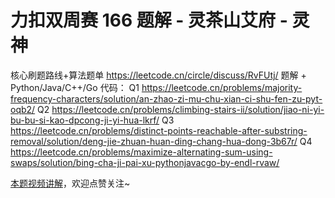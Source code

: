 # 力扣双周赛 166 题解 - 灵茶山艾府 - 灵神

核心刷题路线+算法题单 https://leetcode.cn/circle/discuss/RvFUtj/
题解 + Python/Java/C++/Go 代码：
Q1 https://leetcode.cn/problems/majority-frequency-characters/solution/an-zhao-zi-mu-chu-xian-ci-shu-fen-zu-pyt-oqb2/
Q2 https://leetcode.cn/problems/climbing-stairs-ii/solution/jiao-ni-yi-bu-bu-si-kao-dpcong-ji-yi-hua-lkrf/
Q3 https://leetcode.cn/problems/distinct-points-reachable-after-substring-removal/solution/deng-jie-zhuan-huan-ding-chang-hua-dong-3b67r/
Q4 https://leetcode.cn/problems/maximize-alternating-sum-using-swaps/solution/bing-cha-ji-pai-xu-pythonjavacgo-by-endl-rvaw/

[本题视频讲解](https://www.bilibili.com/video/TODO时间/?t=2m30s)，欢迎点赞关注~
